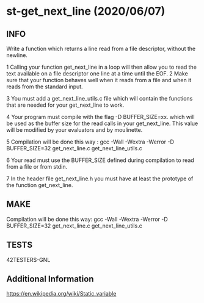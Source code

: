 # st-get_next_line (2020/06/07)

## INFO
Write a function which returns a line read from a file descriptor, without the newline.

1 Calling your function get_next_line in a loop will then allow you to read the text available on a file descriptor one line at a time until the EOF.
2 Make sure that your function behaves well when it reads from a file and when it reads from the standard input.

3 You must add a get_next_line_utils.c file which will contain the functions that are needed for your get_next_line to work.

4 Your program must compile with the flag -D BUFFER_SIZE=xx. which will be used as the buffer size for the read calls in your get_next_line. This value will be modified by your evaluators and by moulinette.

5 Compilation will be done this way : gcc -Wall -Wextra -Werror -D BUFFER_SIZE=32 get_next_line.c get_next_line_utils.c

6 Your read must use the BUFFER_SIZE defined during compilation to read from a file or from stdin.

7 In the header file get_next_line.h you must have at least the prototype of the function get_next_line.

## MAKE
Compilation will be done this way: 
gcc -Wall -Wextra -Werror -D BUFFER_SIZE=32 get_next_line.c get_next_line_utils.c

## TESTS
42TESTERS-GNL

## Additional Information
https://en.wikipedia.org/wiki/Static_variable

